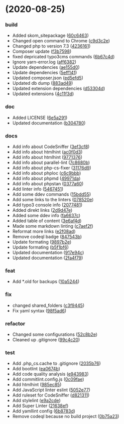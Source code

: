 #  (2020-08-25)


### build

* Added skom_sitepackage ([60c6463](https://github.com/Starraider/devTypo3ddev/commit/60c6463ecfa3267acce44bcf8cc809b0dedc19ac))
* Changed open command to Chrome ([c9d3c2e](https://github.com/Starraider/devTypo3ddev/commit/c9d3c2eb1773f224eb01c58d3e22a3cd53f704b2))
* Changed php to version 7.3 ([4236161](https://github.com/Starraider/devTypo3ddev/commit/4236161932d6102fb3e473d5b9ec42848c55bf59))
* Composer update ([f3b7598](https://github.com/Starraider/devTypo3ddev/commit/f3b75980430d1c9726ce3ccb9ecdd4b62f447ef1))
* fixed depricated typo3cms commands ([6b67c4d](https://github.com/Starraider/devTypo3ddev/commit/6b67c4d7e09985c80865ab84672cc17c2d89350b))
* Ignore yarn-error.log ([aff6382](https://github.com/Starraider/devTypo3ddev/commit/aff63822f8a9efee6cc0c37b9b8c6561bdb5779e))
* Update dependencies ([ae155d0](https://github.com/Starraider/devTypo3ddev/commit/ae155d076db00d555a490da9ec415b5db9c02d00))
* Update dependencies ([5eff141](https://github.com/Starraider/devTypo3ddev/commit/5eff141cd85dcc5d7b2e487b2f3b732d5d86eedd))
* Updated composer.json ([ed5efd5](https://github.com/Starraider/devTypo3ddev/commit/ed5efd58fe317309b8e53b92d11a3ab6cdd768c9))
* Updated db dump ([883ad49](https://github.com/Starraider/devTypo3ddev/commit/883ad49589d06a5136b24d589599a0c4e6f0b178))
* Updated extension dependencies ([d53304d](https://github.com/Starraider/devTypo3ddev/commit/d53304dca9c10050966e9b3b977dceb18390a168))
* Updated extensions ([4c11f3d](https://github.com/Starraider/devTypo3ddev/commit/4c11f3df33e065398ee3a9f75248b8d49c5fb9f5))

### doc

* Added LICENSE ([6e5a291](https://github.com/Starraider/devTypo3ddev/commit/6e5a291c9974c914bdbb47aaf1e5154af99ecb59))
* Updated documentation ([b304780](https://github.com/Starraider/devTypo3ddev/commit/b304780974fc9afd419c3c484239ddb4817e1d03))

### docs

* Add info about CodeSniffer ([3ef3cf8](https://github.com/Starraider/devTypo3ddev/commit/3ef3cf84a926873abfbde3f2cc4380e8eed0be75))
* Add info about htmlhint ([ac0f0d3](https://github.com/Starraider/devTypo3ddev/commit/ac0f0d37dbd8b0c3376a46600d13203e7a538c3e))
* Add info about htmlhint ([9771376](https://github.com/Starraider/devTypo3ddev/commit/97713768fb82dde41f40781038539148402c8fec))
* Add info about parallel-lint ([7c8680b](https://github.com/Starraider/devTypo3ddev/commit/7c8680bcd404ca4ea8c442c83aa2039005c8efba))
* Add info about php-cs-fixer ([31176d9](https://github.com/Starraider/devTypo3ddev/commit/31176d968d29153b58e1261f09071dcf93510722))
* Add info about phploc ([c6c9bbb](https://github.com/Starraider/devTypo3ddev/commit/c6c9bbb797b1c568ae461c4e979921d82b2c4e3f))
* Add info about phpmd ([49971da](https://github.com/Starraider/devTypo3ddev/commit/49971da17dede43d360299801248d015ce6806c5))
* Add info about phpstan ([0377a60](https://github.com/Starraider/devTypo3ddev/commit/0377a601318f792ff01b3b3b47b2dd7cde609be9))
* Add linter info ([5467451](https://github.com/Starraider/devTypo3ddev/commit/5467451a17403060fdf28fa985675cbd62c5e88a))
* Add some ddev commands ([15bdd55](https://github.com/Starraider/devTypo3ddev/commit/15bdd55c3e89740b505d4042c1cf0d1dec19d4bc))
* Add some links to the linters ([078520e](https://github.com/Starraider/devTypo3ddev/commit/078520e3c42421c1ee366f18cf09d430f2013edb))
* Add typo3 console info ([2077481](https://github.com/Starraider/devTypo3ddev/commit/2077481ba93631047d5f0e8d64645a0add2e52e5))
* Added direkt links ([2d9d47e](https://github.com/Starraider/devTypo3ddev/commit/2d9d47ee3e7db69b2fd46f90e5d81afccdeea711))
* Added some ddev info ([fa6637c](https://github.com/Starraider/devTypo3ddev/commit/fa6637c39dcc152241154fbbc8ef11da7247da26))
* Added table of content ([3e6af4d](https://github.com/Starraider/devTypo3ddev/commit/3e6af4d6922958b87ca0954c395a802fbcdfeac0))
* Made some markdown linting ([c7aef2f](https://github.com/Starraider/devTypo3ddev/commit/c7aef2f46742a5768fad067eb97d6269594f0a32))
* Reformat more links ([e2f08ad](https://github.com/Starraider/devTypo3ddev/commit/e2f08adc951d64dfe32cbdeb2a9153ed98c7bd19))
* Remove codeql badge ([847543b](https://github.com/Starraider/devTypo3ddev/commit/847543b5a9f0bb315f6e239f62707671ce17b16c))
* Update formating ([9897b2e](https://github.com/Starraider/devTypo3ddev/commit/9897b2ec9fb2be8c3d395e5a7ee584d0aeaadb63))
* Update formating ([b5f1bf6](https://github.com/Starraider/devTypo3ddev/commit/b5f1bf62d8004150e208d51459acb20af8c2ac76))
* Updated documentation ([917e94c](https://github.com/Starraider/devTypo3ddev/commit/917e94c76e522d28bcd60218dddfd73e61f0838d))
* Updated documentation ([2fa4f79](https://github.com/Starraider/devTypo3ddev/commit/2fa4f79bf8f44073fd90f38ab4a879618d6fd406))

### feat

* Add *.old for backups ([10a5244](https://github.com/Starraider/devTypo3ddev/commit/10a5244cf7771a474250077eae29e9748b461f39))

### fix

* changed shared_folders ([c3f9445](https://github.com/Starraider/devTypo3ddev/commit/c3f9445452f50f4c50a039cae82b97eb8d5d8484))
* Fix yaml syntax ([98f5ad6](https://github.com/Starraider/devTypo3ddev/commit/98f5ad6a69ca5d2d4a863b66bf3008bed661059a))

### refactor

* Changed some configurations ([52c8b2e](https://github.com/Starraider/devTypo3ddev/commit/52c8b2e078a96aa76a82cb2e4897cdcd02bf1999))
* Cleaned up .gitignore ([99c4c20](https://github.com/Starraider/devTypo3ddev/commit/99c4c20cafee3eecc329d22a8c2cfbc72130ad65))

### test

* Add .php_cs.cache to .gitignore ([2035b76](https://github.com/Starraider/devTypo3ddev/commit/2035b7611e522ecda8bfce18916a51ac5ccb5a6f))
* Add bootlint ([ea0674b](https://github.com/Starraider/devTypo3ddev/commit/ea0674b286edffea7f1ed989b25b49816cb4e59c))
* Add code quality analysis ([e943983](https://github.com/Starraider/devTypo3ddev/commit/e943983de71aa9580fb1bc2f482a7d75e29942d4))
* Add commitlint.config.js ([0c09fae](https://github.com/Starraider/devTypo3ddev/commit/0c09faea1081d92fdeafe92e595e42e5880a387c))
* Add htmlhint ([985ec85](https://github.com/Starraider/devTypo3ddev/commit/985ec856849f040beb6a5be7bf5a34dcd3eee16a))
* Add JavaScript linter eslint ([5052e77](https://github.com/Starraider/devTypo3ddev/commit/5052e77941ce61ff4adfcc7b11e7a8a679a55127))
* Add ruleset for CodeSniffer ([d821311](https://github.com/Starraider/devTypo3ddev/commit/d8213113a182613abe30b5ea7ebe317510c7411d))
* Add stylelint ([e9a2cde](https://github.com/Starraider/devTypo3ddev/commit/e9a2cde55ce886d3e6ea1ca35c88712ce47f28e0))
* Add Super Linter ([21638ef](https://github.com/Starraider/devTypo3ddev/commit/21638ef25fa22920ee709f2bbff1f2c2f2149b0b))
* Add yamllint config ([6b8783d](https://github.com/Starraider/devTypo3ddev/commit/6b8783de7e3f1ce229a13adc0e6cb9972fa7a2ae))
* Remove codeql because no build project ([0b75a23](https://github.com/Starraider/devTypo3ddev/commit/0b75a23e72d34dc05031e246edf069ee6bfea533))


